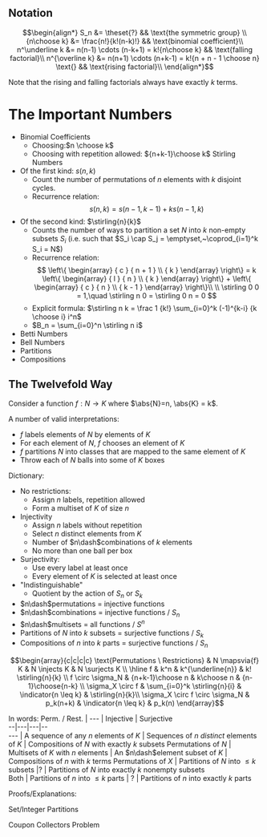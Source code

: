 ## Notation
$$\begin{align*}
S_n &= \theset{?} && \text{the symmetric group} \\
{n\choose k} 		&= \frac{n!}{k!(n-k)!} && \text{binomial coefficient}\\
n^\underline k 	&= n(n-1) \cdots (n-k+1) = k!{n\choose k} && \text{falling factorial}\\
n^{\overline k} &= n(n+1) \cdots (n+k-1) = k!{n + n - 1 \choose n} \text{} && \text{rising factorial}\\
\end{align*}$$

Note that the rising and falling factorials always have exactly $k$ terms.

# The Important Numbers
- Binomial Coefficients
	- Choosing:$n \choose k$
	- Choosing with repetition allowed: ${n+k-1}\choose k$
Stirling Numbers
- Of the first kind: $s(n,k)$
	- Count the number of permutations of $n$ elements with $k$ disjoint cycles.
	- Recurrence relation:
		$$
		s(n,k) = s(n-1, k-1) + ks(n-1, k)
		$$
- Of the second kind: $\stirling{n}{k}$
	- Counts the number of ways to partition a set $N$ into $k$ non-empty subsets $S_i$ (i.e. such that $S_i \cap S_j = \emptyset,~\coprod_{i=1}^k S_i = N$)
	- Recurrence relation:
		$$
		\left\{ \begin{array} { c } { n + 1 } \\ { k } \end{array} \right\} = k \left\{ \begin{array} { l } { n } \\ { k } \end{array} \right\} + \left\{ \begin{array} { c } { n } \\ { k - 1 } \end{array} \right\}\\ \\ \stirling 0 0 = 1,\quad \stirling n 0 = \stirling 0 n = 0
		$$
	- Explicit formula: $\stirling n k = \frac 1 {k!} \sum_{i=0}^k (-1)^{k-i} {k \choose i} i^n$
	- $B_n = \sum_{i=0}^n \stirling n i$
- Betti Numbers
- Bell Numbers
- Partitions
- Compositions

## The Twelvefold Way

Consider a function $f: N \to K$ where $\abs{N}=n, \abs{K} = k$.

A number of valid interpretations:
- $f$ labels elements of $N$ by elements of $K$
- For each element of $N$, $f$ chooses an element of $K$
- $f$ partitions $N$ into classes that are mapped to the same element of $K$
- Throw each of $N$ balls into some of $K$ boxes

Dictionary:
- No restrictions:
	- Assign $n$ labels, repetition allowed
	- Form a multiset of $K$ of size $n$
- Injectivity
	- Assign $n$ labels without repetition
	- Select $n$ distinct elements from $K$
	- Number of $n\dash$combinations of $k$ elements
	- No more than one ball per box
- Surjectivity:
	- Use every label at least once
	- Every element of $K$ is selected at least once
- "Indistinguishable"
	- Quotient by the action of $S_n$ or $S_k$
- $n\dash$permutations = injective functions
- $n\dash$combinations = injective functions / $S_n$
- $n\dash$multisets = all functions / $S^n$
- Partitions of $N$ into $k$ subsets = surjective functions / $S_k$
- Compositions of $n$ into $k$ parts = surjective functions / $S_n$

$$\begin{array}{c|c|c|c}
\text{Permutations \ Restrictions}  & N \mapsvia{f} K & N \injects K & N \surjects K
\\ \hline
f 															& k^n & k^{\underline{n}} & k! \stirling{n}{k}  \\
f \circ \sigma_N 								& {n+k-1}\choose n & k\choose n & {n-1}\choose{n-k} \\
\sigma_X \circ f 								& \sum_{i=0}^k \stirling{n}{i} & \indicator{n \leq k} & \stirling{n}{k}\\
\sigma_X \circ f \circ \sigma_N & p_k(n+k) & \indicator{n \leq k} & p_k(n)
\end{array}$$

In words:
Perm. / Rest.  | ---  | Injective  | Surjective  
--|---|---|--  
---  | A sequence of any $n$ elements of $K$  |  Sequences of $n$ _distinct_ elements of $K$ |  Compositions of $N$ with exactly $k$ subsets
Permutations of $N$  |  Multisets of $K$ with $n$ elements | An $n\dash$element subset of $K$  |  Compositions of $n$ with $k$ terms
Permutations of $X$  |    Partitions of $N$ into $\leq k$ subsets |?  | Partitions of $N$ into exactly $k$ nonempty subsets  
Both  |  Partitions of $n$ into $\leq k$ parts | ? | Partitions of $n$ into exactly $k$ parts  

Proofs/Explanations:

Set/Integer Partitions

Coupon Collectors Problem
